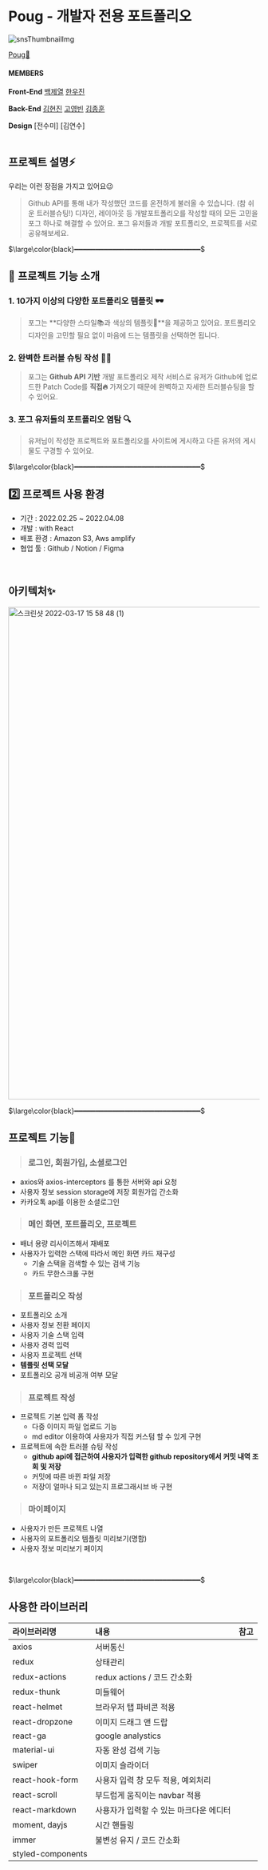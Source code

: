 # Poug - 개발자 전용 포트폴리오

![snsThumbnailImg](https://user-images.githubusercontent.com/89245389/163502020-3f121179-cf98-4f4d-a2cb-d202144783b8.png)

[Poug🚀](https://poug.me)

#### MEMBERS

**Front-End**
[백제열](https://github.com/gwangbaekun/)
[한우진](https://github.com/han-woo-jin/)

**Back-End**
[김현진](https://github.com/guswls159357)
[고영빈](https://github.com/skekq123/)
[김종훈](https://github.com/kjhbbjoker/)

**Design**
[전수미]
[김연수]
</br></br>

## 프로젝트 설명⚡️

우리는 이런 장점을 가지고 있어요😉

> Github API를 통해 내가 작성했던 코드를 온전하게 불러올 수 있습니다. (참 쉬운 트러블슈팅!)
> 디자인, 레이아웃 등 개발포트폴리오를 작성할 때의 모든 고민을 포그 하나로 해결할 수 있어요.
> 포그 유저들과 개발 포트폴리오, 프로젝트를 서로 공유해보세요.

$\large\color{black}━━━━━━━━━━━━━━━━━━━━━━━━━━━━━━$

## 📢 프로젝트 기능 소개

### 1. **10가지 이상의 다양한 포트폴리오 템플릿 🕶**

> 포그는 **다양한 스타일📚과 색상의 템플릿🌈**을 제공하고 있어요.
> 포트폴리오 디자인을 고민할 필요 없이 마음에 드는 템플릿을 선택하면 됩니다.

### 2. **완벽한 트러블 슈팅 작성 🧑‍💻**

> 포그는 **Github API 기반** 개발 포트폴리오 제작 서비스로 유저가 Github에 업로드한 Patch Code를
> **직접🔥** 가져오기 때문에 완벽하고 자세한 트러블슈팅을 할 수 있어요.

### 3. **포그 유저들의 포트폴리오 염탐 🔍**

> 유저님이 작성한 프로젝트와 포트폴리오를 사이트에 게시하고 다른 유저의 게시물도 구경할 수 있어요.

$\large\color{black}━━━━━━━━━━━━━━━━━━━━━━━━━━━━━━$

## 2️⃣ 프로젝트 사용 환경

- 기간 : 2022.02.25 ~ 2022.04.08
- 개발 : with React
- 배포 환경 : Amazon S3, Aws amplify
- 협업 툴 : Github / Notion / Figma

<br />

## 아키텍처✨

<img width="985" alt="스크린샷 2022-03-17 15 58 48 (1)" src="https://user-images.githubusercontent.com/89245389/163502564-c7c2482d-f0b4-4b6c-b8ad-0c925dcefa3c.png">

$\large\color{black}━━━━━━━━━━━━━━━━━━━━━━━━━━━━━━$

## 프로젝트 기능🌟

> ### 로그인, 회원가입, 소셜로그인

- axios와 axios-interceptors 를 통한 서버와 api 요청
- 사용자 정보 session storage에 저장 회원가입 간소화
- 카카오톡 api를 이용한 소셜로그인

> ### 메인 화면, 포트폴리오, 프로젝트

- 배너 용량 리사이즈해서 재배포
- 사용자가 입력한 스택에 따라서 메인 화면 카드 재구성
  - 기술 스택을 검색할 수 있는 검색 기능
  - 카드 무한스크롤 구현

> ### 포트폴리오 작성

- 포트폴리오 소개
- 사용자 정보 전환 페이지
- 사용자 기술 스택 입력
- 사용자 경력 입력
- 사용자 프로젝트 선택
- **템플릿 선택 모달**
- 포트폴리오 공개 비공개 여부 모달

> ### 프로젝트 작성

- 프로젝트 기본 입력 폼 작성
  - 다중 이미지 파일 업로드 기능
  - md editor 이용하여 사용자가 직접 커스텀 할 수 있게 구현
- 프로젝트에 속한 트러블 슈팅 작성
  - **github api에 접근하여 사용자가 입력한 github repository에서 커밋 내역 조회 및 저장**
  - 커밋에 따른 바뀐 파일 저장
  - 저장이 얼마나 되고 있는지 프로그래시브 바 구현

> ### 마이페이지

- 사용자가 만든 프로젝트 나열
- 사용자의 포트폴리오 템플릿 미리보기(명함)
- 사용자 정보 미리보기 페이지

<br />

$\large\color{black}━━━━━━━━━━━━━━━━━━━━━━━━━━━━━━$

## 사용한 라이브러리

| 라이브러리명      | 내용                                    | 참고 |
| :---------------- | :-------------------------------------- | :--- |
| axios             | 서버통신                                |      |
| redux             | 상태관리                                |      |
| redux-actions     | redux actions / 코드 간소화             |      |
| redux-thunk       | 미들웨어                                |      |
| react-helmet      | 브라우저 탭 파비콘 적용                 |      |
| react-dropzone    | 이미지 드래그 앤 드랍                   |      |
| react-ga          | google analystics                       |      |
| material-ui       | 자동 완성 검색 기능                     |      |
| swiper            | 이미지 슬라이더                         |      |
| react-hook-form   | 사용자 입력 창 모두 적용, 예외처리      |      |
| react-scroll      | 부드럽게 움직이는 navbar 적용           |      |
| react-markdown    | 사용자가 입력할 수 있는 마크다운 에디터 |      |
| moment, dayjs     | 시간 핸들링                             |      |
| immer             | 불변성 유지 / 코드 간소화               |      |
| styled-components |                                         |      |
